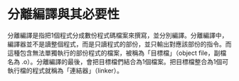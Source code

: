 # 分離編譯與其必要性

分離編譯是指把1個程式分成數份程式碼檔案來撰寫，並分別編譯。分離編譯中，編譯器並不是讀整個程式，而是只讀程式的部份，並只輸出對應該部份的指令。而這種包含無法單獨執行的部份程式的檔案，被稱為「目標檔」（object file，副檔名為 .o）。分離編譯的最後，會把目標檔們結合為1個檔案。把目標檔整合為1個可執行檔的程式就稱為「連結器」（linker）。

